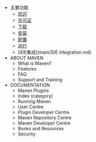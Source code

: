* 主要功能
	* [欢迎](main/Welcome.md)
	* [许可证](http://www.apache.org/licenses/)
	* [下载](http://maven.apache.org/download.html)
	* [安装](main/Install.md)
	* [配置](main/Configure.md)
	* [运行](main/Run.md)
	* [IDE集成](main/IDE integration.md)
* ABOUT MAVEN
	* What is Maven?
	* Features
	* FAQ
	* Support and Training
* DOCUMENTATION
	* Maven Plugins
	* Index (category)
	* Running Maven
	* User Centre
	* Plugin Developer Centre
	* Maven Repository Centre
	* Maven Developer Centre
	* Books and Resources
	* Security